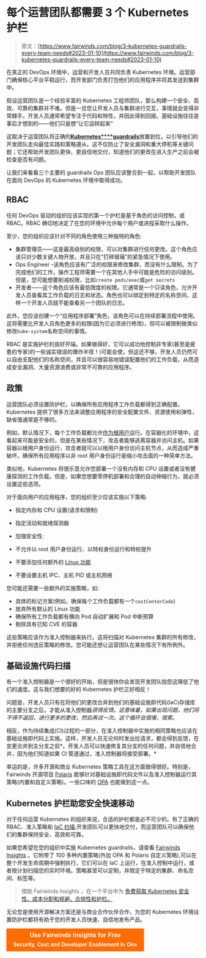 # 每个运营团队都需要 3 个 Kubernetes 护栏

> 原文：[https://www.fairwinds.com/blog/3-kubernetes-guardrails-every-team-needs#2023-01-10](https://www.fairwinds.com/blog/3-kubernetes-guardrails-every-team-needs#2023-01-10)

 在真正的 DevOps 环境中，运营和开发人员共同负责 Kubernetes 环境。运营部门确保核心平台平稳运行，而开发部门负责打包他们的应用程序并将其发送到集群中。

假设运营团队是一个经验丰富的 Kubernetes 工程师团队，那么构建一个安全、高效、可靠的集群并不难。但是一旦您让开发人员与集群进行交互，事情就会变得非常棘手。开发人员通常希望专注于代码和特性，并因此得到回报。基础设施往往是事后才想到的——他们只是想“让它运转起来”

这取决于运营团队将正确的[**Kubernetes****guardrails**](https://www.fairwinds.com/blog/what-are-kubernetes-guardrails)放置到位，以引导他们的开发团队走向最佳实践和策略遵从。这不仅防止了安全漏洞和重大停机等关键问题；它还帮助开发团队更快、更自信地交付，知道他们的更改在进入生产之前会被检查是否有问题。

让我们来看看三个主要的 guardrails Ops 团队应该整合到一起，以帮助开发团队在面向 DevOps 的 Kubernetes 环境中取得成功。

## RBAC

任何 DevOps 驱动的组织应该实现的第一个护栏是基于角色的访问控制，或 RBAC。RBAC 确切地决定了在您的环境中允许每个用户或进程采取什么操作。

至少，您的组织应该针对不同的角色使用三种独特的角色:

*   集群管理员——这是最高级别的权限，可以对集群进行任何更改。这个角色应该只对少数关键人物开放，并且只在“打碎玻璃”的紧急情况下使用。
*   Ops Engineer -该角色应该有广泛的权限来修改集群，而没有什么限制。为了完成他们的工作，操作工程师需要一个在其他人手中可能是危险的访问级别。但是，您可能想要削减权限，比如`create pods/exec`或`get secrets`
*   开发者——这个角色应该有最低限度的权限。它通常是一个只读角色，允许开发人员查看其工作负载的日志和状态。角色也可以绑定到特定的名称空间，这样一个开发人员就不能查看另一个团队的日志。

此外，您应该创建一个“应用程序部署”角色，该角色可以在持续部署流程中使用。这将需要比开发人员角色更多的权限(因为它必须进行修改)，但可以被限制做类似修改`kube-system`名称空间的事情。

RBAC 是实施护栏的良好开端。如果做得好，它可以成功地控制非专家(甚至是疲惫的专家)的一些诚实错误的爆炸半径！)可能会使。但这还不够，开发人员仍然可以自由支配他们的名称空间，并且可以很容易地错误配置他们的工作负载，从而造成安全漏洞、大量资源浪费或非常不可靠的应用程序。

## 政策

运营团队必须设置防护栏，以确保所有应用程序工作负载都得到正确配置。Kubernetes 提供了很多方法来调整应用程序的安全配置文件、资源使用和弹性，缺省值通常是不够的。

例如，默认情况下，每个工作负载都允许[作为根用户](https://www.fairwinds.com/blog/how-to-identify-kubernetes-pods-running-root)运行。在容器化的环境中，这看起来可能是安全的，但是在某些情况下，攻击者能够逃离容器并访问主机。如果容器以根用户身份运行，攻击者就可以以根用户身份访问主机节点，从而造成严重破坏。确保所有应用程序以非 root 用户身份运行是缩小攻击面的一种简单方法。

类似地，Kubernetes 将很乐意允许您部署一个没有内存和 CPU 设置或者没有健康探测的工作负载。但是，如果您想要零停机部署和合理的自动伸缩行为，就必须设置这些选项。

对于面向用户的应用程序，您的组织至少应该实施以下策略:

*   指定内存和 CPU 设置(请求和限制)
*   指定活动和就绪探测器
*   加强安全性:

*   不允许以 root 用户身份运行、以特权身份运行和特权提升
*   不要添加任何额外的 [Linux 功能](https://docs.docker.com/engine/reference/run/#runtime-privilege-and-linux-capabilities)
*   不要设置主机 IPC、主机 PID 或主机网络

您可能还需要一些额外的实施策略，如:

*   具体的标记方案(例如，确保每个工作负载都有一个`costCenterCode`)
*   放弃所有默认的 Linux 功能
*   确保所有工作负载都有横向 Pod 自动扩展和 Pod 中断预算
*   剔除具有已知 CVE 的容器

这些策略应该作为准入控制器来执行。这将扫描对 Kubernetes 集群的所有修改，并拒绝任何违反策略的修改。您可能还想让运营团队在某些情况下有所例外。

## 基础设施代码扫描

有一个准入控制器是一个很好的开始，但是很快你会发现开发团队抱怨这降低了他们的速度。这与我们想要的好的 Kubernetes 护栏正好相反！

问题是，开发人员只有在将他们的更改合并到他们的基础设施即代码(IaC)存储库的主要分支之后，才能从准入控制器*获得反馈。这意味着，如果出现问题，他们将不得不返回，进行更多的更改，然后再试一次。这个循环会很慢，很累。*

相反，作为持续集成(CI)过程的一部分，在准入控制器中实施的相同策略也应该在基础设施即代码上实施。这样，开发人员无论何时发出拉请求，都会得到反馈，在变更合并到主分支之前*。开发人员可以快速修复其分支的任何问题，并自信地合并，因为他们知道如果 CI 管道通过，准入控制器将接受部署。*

幸运的是，许多开源和商业 Kubernetes 策略工具在这方面做得很好。特别是，Fairwinds 开源项目 [Polaris](https://polaris.docs.fairwinds.com/) 能够针对基础设施即代码文件以及准入控制器运行其策略(内置和自定义策略)。一些口味的 [OPA](https://github.com/open-policy-agent/opa) 也能做到这一点。

## Kubernetes 护栏助您安全快速移动

对于任何运营 Kubernetes 的组织来说，合适的护栏都是必不可少的。有了正确的 RBAC、准入策略和 [IaC 扫描](https://www.fairwinds.com/blog/why-infrastructure-as-code-kubernetes),开发团队可以更快地交付，而运营团队可以确保他们的集群保持安全、高效和可靠。

如果您希望在您的组织中实施 Kubernetes guardrails，请查看 [Fairwinds Insights](https://www.fairwinds.com/insights) 。它附带了 100 多种内置策略(外加 OPA 和 Polaris 自定义策略),可以在整个开发生命周期中强制执行，它们可以在 IaC 上运行，在准入控制中运行，或者按计划扫描您的实时环境。策略甚至可以定制，并限定于特定的集群、命名空间、标签等。

> 借助 Fairwinds Insights ，在一个平台中为 [免费获取 Kubernetes 安全性、成本分配和规避、合规性和护栏。](https://www.fairwinds.com/coming-soon)

无论您是使用开源解决方案还是与商业合作伙伴合作，为您的 Kubernetes 环境设置防护栏都将有助于您的开发人员快速、自信地发布产品。

[![Use Fairwinds Insights for Free Security, Cost and Developer Enablement In One](img/7c86296320eb01b215d8e2755e9c5b9d.png)](https://cta-redirect.hubspot.com/cta/redirect/2184645/34aa4987-a1f9-438a-a145-d7d82d5c479a)